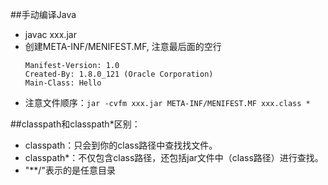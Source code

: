 ##手动编译Java
- javac xxx.jar
- 创建META-INF/MENIFEST.MF, 注意最后面的空行
    ```
    Manifest-Version: 1.0
    Created-By: 1.8.0_121 (Oracle Corporation)
    Main-Class: Hello

    ```
- 注意文件顺序：`jar -cvfm xxx.jar META-INF/MENIFEST.MF xxx.class *`

##classpath和classpath*区别： 
- classpath：只会到你的class路径中查找找文件。
- classpath*：不仅包含class路径，还包括jar文件中（class路径）进行查找。
- "**/"表示的是任意目录